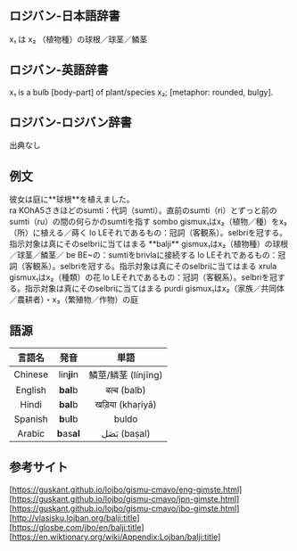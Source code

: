 ## ロジバン-日本語辞書
x₁ は x₂ （植物種）の球根／球茎／鱗茎

## ロジバン-英語辞書
x₁ is a bulb [body-part] of plant/species x₂; [metaphor: rounded, bulgy].

## ロジバン-ロジバン辞書
出典なし

## 例文

<body>
    <div>
        <span class="icon-kou"></span>
        <span class="balloon-kou">彼女は庭に**球根**を植えました。
            <br>
        </span>
    </div>
    <div>
        <span class="icon-ochappa"></span>
        <span class="balloon-ochappa">
            <span>
                <span class="text">ra</span>
                <span class="tips"><span class="kind">KOhA5</span>さきほどのsumti：代詞（sumti）。直前のsumti（ri）とずっと前のsumti（ru）の間の何らかのsumtiを指す</span>
            </span>
            <span>
                <span class="text">sombo</span>
                <span class="tips"><span class="kind">gismu</span>x₁はx₂（植物／種）をx₃（所）に植える／蒔く</span>
            </span>
            <span>
                <span class="text">lo</span>
                <span class="tips"><span class="kind">LE</span>それであるもの：冠詞（客観系）。selbriを冠する。指示対象は真にそのselbriに当てはまる</span>
            </span>
            <span>
                <span class="text">**balji**</span>
                <span class="tips"><span class="kind">gismu</span>x₁はx₂（植物種）の球根／球茎／鱗茎／</span>
            </span>
            <span>
                <span class="text">be</span>
                <span class="tips"><span class="kind">BE</span>~の：sumtiをbrivlaに接続する</span>
            </span>
            <span>
                <span class="text">lo</span>
                <span class="tips"><span class="kind">LE</span>それであるもの：冠詞（客観系）。selbriを冠する。指示対象は真にそのselbriに当てはまる</span>
            </span>
            <span>
                <span class="text">xrula</span>
                <span class="tips"><span class="kind">gismu</span>x₁はx₂（種類）の花</span>
            </span>
            <span>
                <span class="text">lo</span>
                <span class="tips"><span class="kind">LE</span>それであるもの：冠詞（客観系）。selbriを冠する。指示対象は真にそのselbriに当てはまる</span>
            </span>
            <span>
                <span class="text">purdi</span>
                <span class="tips"><span class="kind">gismu</span>x₁はx₂（家族／共同体／農耕者）・x₃（繁殖物／作物）の庭</span>
            </span>
        </span>
    </div>
</body>

## 語源

|言語名|発音|単語|
|:-:|:-:|:-:|
|Chinese|lin<b>ji</b>n|鱗莖/鳞茎 (línjīng)|
|English|<b>bal</b>b|बल्ब (balb)|
|Hindi|<b>bal</b>b|खड़िया (khaṛiyā)|
|Spanish|<b>b</b>u<b>l</b>b|buldo|
|Arabic|<b>b</b>as<b>al</b>|بَصَل (baṣal)|

## 参考サイト

[https://guskant.github.io/lojbo/gismu-cmavo/eng-gimste.html]  
[https://guskant.github.io/lojbo/gismu-cmavo/jpn-gimste.html]  
[https://guskant.github.io/lojbo/gismu-cmavo/jbo-gimste.html]  
[http://vlasisku.lojban.org/balji:title]  
[https://glosbe.com/jbo/en/balji:title]  
[https://en.wiktionary.org/wiki/Appendix:Lojban/balji:title]
